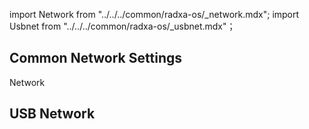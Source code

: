 import Network from "../../../common/radxa-os/\_network.mdx";
import Usbnet from "../../../common/radxa-os/\_usbnet.mdx"；

## Common Network Settings

<Network /> Network

## USB Network

<Usbnet />
